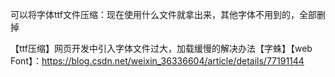可以将字体ttf文件压缩：现在使用什么文件就拿出来，其他字体不用到的，全部删掉

【ttf压缩】网页开发中引入字体文件过大，加载缓慢的解决办法【字蛛】【web Font】：https://blog.csdn.net/weixin_36336604/article/details/77191144
